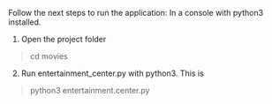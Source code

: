 Follow the next steps to run the application:
In a console with python3 installed.

1. Open the project folder 
> cd movies
2. Run entertainment_center.py with python3. This is 
> python3 entertainment.center.py
